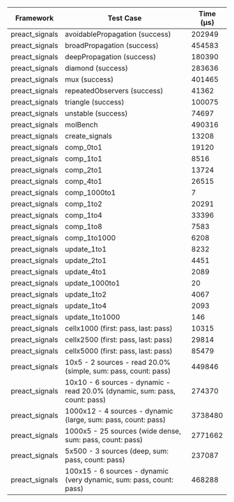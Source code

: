 | Framework | Test Case | Time (μs) |
| --- | --- | --- |
| preact_signals | avoidablePropagation (success) | 202949 |
| preact_signals | broadPropagation (success) | 454583 |
| preact_signals | deepPropagation (success) | 180390 |
| preact_signals | diamond (success) | 283636 |
| preact_signals | mux (success) | 401465 |
| preact_signals | repeatedObservers (success) | 41362 |
| preact_signals | triangle (success) | 100075 |
| preact_signals | unstable (success) | 74697 |
| preact_signals | molBench | 490316 |
| preact_signals | create_signals | 13208 |
| preact_signals | comp_0to1 | 19120 |
| preact_signals | comp_1to1 | 8516 |
| preact_signals | comp_2to1 | 13724 |
| preact_signals | comp_4to1 | 26515 |
| preact_signals | comp_1000to1 | 7 |
| preact_signals | comp_1to2 | 20291 |
| preact_signals | comp_1to4 | 33396 |
| preact_signals | comp_1to8 | 7583 |
| preact_signals | comp_1to1000 | 6208 |
| preact_signals | update_1to1 | 8232 |
| preact_signals | update_2to1 | 4451 |
| preact_signals | update_4to1 | 2089 |
| preact_signals | update_1000to1 | 20 |
| preact_signals | update_1to2 | 4067 |
| preact_signals | update_1to4 | 2093 |
| preact_signals | update_1to1000 | 146 |
| preact_signals | cellx1000 (first: pass, last: pass) | 10315 |
| preact_signals | cellx2500 (first: pass, last: pass) | 29814 |
| preact_signals | cellx5000 (first: pass, last: pass) | 85479 |
| preact_signals | 10x5 - 2 sources - read 20.0% (simple, sum: pass, count: pass) | 449846 |
| preact_signals | 10x10 - 6 sources - dynamic - read 20.0% (dynamic, sum: pass, count: pass) | 274370 |
| preact_signals | 1000x12 - 4 sources - dynamic (large, sum: pass, count: pass) | 3738480 |
| preact_signals | 1000x5 - 25 sources (wide dense, sum: pass, count: pass) | 2771662 |
| preact_signals | 5x500 - 3 sources (deep, sum: pass, count: pass) | 237087 |
| preact_signals | 100x15 - 6 sources - dynamic (very dynamic, sum: pass, count: pass) | 468288 |
